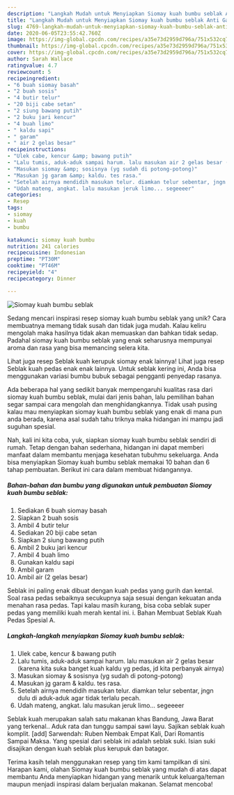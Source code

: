 ```yaml
---
description: "Langkah Mudah untuk Menyiapkan Siomay kuah bumbu seblak Anti Gagal"
title: "Langkah Mudah untuk Menyiapkan Siomay kuah bumbu seblak Anti Gagal"
slug: 4769-langkah-mudah-untuk-menyiapkan-siomay-kuah-bumbu-seblak-anti-gagal
date: 2020-06-05T23:55:42.760Z
image: https://img-global.cpcdn.com/recipes/a35e73d2959d796a/751x532cq70/siomay-kuah-bumbu-seblak-foto-resep-utama.jpg
thumbnail: https://img-global.cpcdn.com/recipes/a35e73d2959d796a/751x532cq70/siomay-kuah-bumbu-seblak-foto-resep-utama.jpg
cover: https://img-global.cpcdn.com/recipes/a35e73d2959d796a/751x532cq70/siomay-kuah-bumbu-seblak-foto-resep-utama.jpg
author: Sarah Wallace
ratingvalue: 4.7
reviewcount: 5
recipeingredient:
- "6 buah siomay basah"
- "2 buah sosis"
- "4 butir telur"
- "20 biji cabe setan"
- "2 siung bawang putih"
- "2 buku jari kencur"
- "4 buah limo"
- " kaldu sapi"
- " garam"
- " air 2 gelas besar"
recipeinstructions:
- "Ulek cabe, kencur &amp; bawang putih"
- "Lalu tumis, aduk-aduk sampai harum. lalu masukan air 2 gelas besar (karena kita suka banget kuah kaldu yg pedas, jd kita perbanyak airnya)"
- "Masukan siomay &amp; sosisnya (yg sudah di potong-potong)"
- "Masukan jg garam &amp; kaldu. tes rasa."
- "Setelah airnya mendidih masukan telur. diamkan telur sebentar, jngn dulu di aduk-aduk agar tidak terlalu pecah."
- "Udah mateng, angkat. lalu masukan jeruk limo... segeeeer"
categories:
- Resep
tags:
- siomay
- kuah
- bumbu

katakunci: siomay kuah bumbu 
nutrition: 241 calories
recipecuisine: Indonesian
preptime: "PT30M"
cooktime: "PT46M"
recipeyield: "4"
recipecategory: Dinner

---
```



![Siomay kuah bumbu seblak](https://img-global.cpcdn.com/recipes/a35e73d2959d796a/751x532cq70/siomay-kuah-bumbu-seblak-foto-resep-utama.jpg)

Sedang mencari inspirasi resep siomay kuah bumbu seblak yang unik? Cara membuatnya memang tidak susah dan tidak juga mudah. Kalau keliru mengolah maka hasilnya tidak akan memuaskan dan bahkan tidak sedap. Padahal siomay kuah bumbu seblak yang enak seharusnya mempunyai aroma dan rasa yang bisa memancing selera kita.

Lihat juga resep Seblak kuah kerupuk siomay enak lainnya! Lihat juga resep Seblak kuah pedas enak enak lainnya. Untuk seblak kering ini, Anda bisa menggunakan variasi bumbu bubuk sebagai pengganti penyedap rasanya.

Ada beberapa hal yang sedikit banyak mempengaruhi kualitas rasa dari siomay kuah bumbu seblak, mulai dari jenis bahan, lalu pemilihan bahan segar sampai cara mengolah dan menghidangkannya. Tidak usah pusing kalau mau menyiapkan siomay kuah bumbu seblak yang enak di mana pun anda berada, karena asal sudah tahu triknya maka hidangan ini mampu jadi suguhan spesial.


Nah, kali ini kita coba, yuk, siapkan siomay kuah bumbu seblak sendiri di rumah. Tetap dengan bahan sederhana, hidangan ini dapat memberi manfaat dalam membantu menjaga kesehatan tubuhmu sekeluarga. Anda bisa menyiapkan Siomay kuah bumbu seblak memakai 10 bahan dan 6 tahap pembuatan. Berikut ini cara dalam membuat hidangannya.

<!--inarticleads1-->

##### Bahan-bahan dan bumbu yang digunakan untuk pembuatan Siomay kuah bumbu seblak:

1. Sediakan 6 buah siomay basah
1. Siapkan 2 buah sosis
1. Ambil 4 butir telur
1. Sediakan 20 biji cabe setan
1. Siapkan 2 siung bawang putih
1. Ambil 2 buku jari kencur
1. Ambil 4 buah limo
1. Gunakan  kaldu sapi
1. Ambil  garam
1. Ambil  air (2 gelas besar)


Seblak ini paling enak dibuat dengan kuah pedas yang gurih dan kental. Soal rasa pedas sebaiknya secukupnya saja sesuai dengan kekuatan anda menahan rasa pedas. Tapi kalau masih kurang, bisa coba seblak super pedas yang memiliki kuah merah kental ini. i. Bahan Membuat Seblak Kuah Pedas Spesial A. 

<!--inarticleads2-->

##### Langkah-langkah menyiapkan Siomay kuah bumbu seblak:

1. Ulek cabe, kencur &amp; bawang putih
1. Lalu tumis, aduk-aduk sampai harum. lalu masukan air 2 gelas besar (karena kita suka banget kuah kaldu yg pedas, jd kita perbanyak airnya)
1. Masukan siomay &amp; sosisnya (yg sudah di potong-potong)
1. Masukan jg garam &amp; kaldu. tes rasa.
1. Setelah airnya mendidih masukan telur. diamkan telur sebentar, jngn dulu di aduk-aduk agar tidak terlalu pecah.
1. Udah mateng, angkat. lalu masukan jeruk limo... segeeeer


Seblak kuah merupakan salah satu makanan khas Bandung, Jawa Barat yang terkenal.. Aduk rata dan tunggu sampai sawi layu. Sajikan seblak kuah komplit. [add] Sarwendah: Ruben Nembak Empat Kali, Dari Romantis Sampai Maksa. Yang spesial dari seblak ini adalah seblak suki. Isian suki disajikan dengan kuah seblak plus kerupuk dan batagor. 

Terima kasih telah menggunakan resep yang tim kami tampilkan di sini. Harapan kami, olahan Siomay kuah bumbu seblak yang mudah di atas dapat membantu Anda menyiapkan hidangan yang menarik untuk keluarga/teman maupun menjadi inspirasi dalam berjualan makanan. Selamat mencoba!
